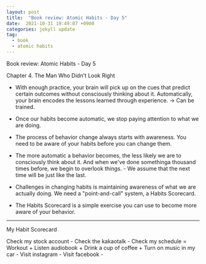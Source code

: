 ```yaml
---
layout: post
title:  "Book review: Atomic Habits - Day 5"
date:  2021-10-31 19:49:07 +0900 
categories: jekyll update
tag:
  - book
  - atomic habits
---
```


Book review: Atomic Habits - Day 5

Chapter 4. The Man Who Didn't Look Right

* With enough practice, your brain will pick up on the cues that predict certain outcomes without consciously thinking about it. Automatically, your brain encodes the lessons learned through experience. -> Can be trained.

* Once our habits become automatic, we stop paying attention to what we are doing.

* The process of behavior change always starts with awareness. You need to be aware of your habits before you can change them.

* The more automatic a behavior becomes, the less likely we are to consciously think about it. And when we've done somethinga thousand times before, we begin to overlook things. - We assume that the next time will be just like the last. 

* Challenges in changing habits is maintaining awareness of what we are actually doing. We need a "point-and-call" system, a Habits Scorecard.

* The Habits Scorecard is a simple exercise you can use to become more aware of your behavior.

-----

My Habit Scorecard

Check my stock account -
Check the kakaotalk -
Check my schedule =
Workout +
Listen audiobook +
Drink a cup of coffee +
Turn on music in my car -
Visit instagram -
Visit facebook -
